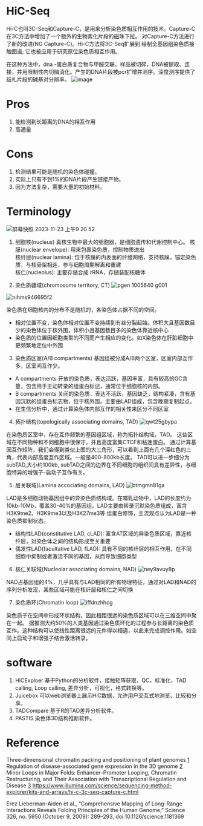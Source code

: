 # HiC-Seq

Hi-C也叫3C-Seq和Capture-C，是用来分析染色质相互作用的技术。Capture-C在3C方法中增加了一个额外的生物素化片段的磁珠下拉。
对Capture-C方法进行了新的改进(NG Capture-C)。Hi-C方法将3C-Seq扩展到 绘制全基因组染色质接触图谱; 它也被应用于研究原位染色质相互作用。

在这种方法中，dna -蛋白质复合物与甲醛交联。样品被切碎，DNA被提取、连接，并用限制性内切酶消化。产生的DNA片段被pcr扩增并测序。深度测序提供了结扎片段的碱基对分辨率。
![image](https://github.com/SitaoZ/Seq-assays/assets/29169319/93d550cd-d861-4005-b22e-f2d2eeb5db55)


# Pros
1. 能检测到长距离的DNA的相互作用
2. 高通量

# Cons
1. 检测结果可能是随机的染色体碰撞。
2. 实际上只有不到1%的DNA片段产生链接产物。
3. 因为方法复杂，需要大量的初始材料。


# Terminology
![屏幕快照 2023-11-23 上午9 20 52](https://github.com/SitaoZ/Seq-assays/assets/29169319/aa6efb1b-e776-4db8-ac76-dc6dd0c9b535)

1. 细胞核(nucleus)
真核生物中最大的细胞器，是细胞遗传和代谢控制中心。
核膜(nuclear envelope): 用来包裹染色质，控制物质进出  
核纤层(nuclear lamina): 位于核膜的内表面的纤维网络，支持核膜，锚定染色质，与核骨架相连，参与细胞周期解离和重建  
核仁(nucleolus): 主要存储合成 rRNA，存储装配核糖体  

2. 染色质疆域(chromosome territory, CT)
![pgen 1005640 g001](https://github.com/SitaoZ/Seq-assays/assets/29169319/693e9ab8-d73f-4674-8e8a-98ad781a9e3b)

![nihms946695f2](https://github.com/SitaoZ/Seq-assays/assets/29169319/f96a90f9-75ba-4049-a709-ee500e77d223)

染色质在细胞核内的分布不是随机的，各染色体占据不同的空间。
- 相对位置不变，染色体相对位置不变持续到有丝分裂起始。体积大且基因数目少的染色体位于核外围，体积小且基因数目多的染色体靠近核中心
- 染色质的位置因细胞类型的不同而产生相应的变化。如X染色体在肝脏细胞中更频繁地定位中外围

3. 染色质区室(A/B compartments)
基因组被分成A/B两个区室，区室内部互作多，区室间互作少。
- A compartments
  开放的染色质，表达活跃，基因丰富，具有较高的GC含量，包含用于主动转录的组蛋白标记，通常位于细胞核的内部。
- B compartments
  关闭的染色质，表达不活跃，基因缺乏，结构紧凑，含有基因沉默的组蛋白标志物，位于核外围。主要由LAD组成，包含晚期复制起点。
- 在生信分析中，通过计算染色体内部互作的相关性来区分不同区室

4. 拓扑结构(topologically associating domains, TAD)
![qwt25gbypa](https://github.com/SitaoZ/Seq-assays/assets/29169319/4d30038e-0acb-4e79-9c3d-bdb6d310cf12)

在染色质区室中，存在互作频繁的基因组区域，称为拓扑结构域，TAD。
这些区域在不同物种和不同细胞中很保守，并且高度富集CTCF和粘连蛋白。
通过计算基因互作矩阵，我们会得到类似上图的大三角形，可以看到上面有几个深红色的三角，代表内部高度互作区域。一般是400-800kb长度。
TAD可以进一步细分为subTAD,大小约100kb, subTAD之间的边界在不同细胞的组织间具有差异性，与细胞特异的增强子-启动子互作有关。

5. 层关联域(Lamina accociating domains, LAD)
![btmgmn81ga](https://github.com/SitaoZ/Seq-assays/assets/29169319/1d9ff268-fb68-42c4-9a46-1e980842d146)

LAD是多细胞动物基因组中的异染色质结构域。在哺乳动物中，LAD的长度约为10kb-10Mb，覆盖30-40%的基因组。LAD主要由转录沉默染色质组成，富含H3K9me2、H3K9me3以及H3K27me3等
组蛋白修饰，主流观点认为LAD是一种染色质抑制状态。
- 结构性LAD(constitutive LAD, cLAD): 富含AT区域的异染色质区域，靠近核纤层，对染色体之间的结构形成至关重要
- 偶发性LAD(facultative LAD, fLAD): 具有不同的核纤层的相互作用，在不同细胞中抑制或者激活不同的基因，从而导致细胞类型

6. 核仁关联域(Nucleolar associating domains, NAD)
![ney9avuy8p](https://github.com/SitaoZ/Seq-assays/assets/29169319/9393790f-87d2-498e-ade2-14b8db9edff2)

NAD占基因组的4%，几乎具有与LAD相同的所有物理特征，通过对LAD和NAD的序列分析发现，某些区域可能在核纤层和核仁之间切换  

7. 染色质环(Chromatin loop)
![iffdnzhhcg](https://github.com/SitaoZ/Seq-assays/assets/29169319/9145f63a-bce2-427d-a73f-c669eb9f24f5)

染色质子在空间中形成环状结构，因此相距很远的染色质区域可以在三维空间中聚在一起。
据推测大约50%的人类基因通过染色质环化的过程参与长距离的染色质互作。这种结构可以使线性距离很远的元件得以相遇，以此来完成调控作用。如空间上启动子和增强子结合激活转录。


# software
1. HiCExploer
基于Python的分析软件，接触矩阵获取，QC，标准化，TAD calling, Loop calling, 差异分析，可视化，格式转换等。
2. Juicebox
可以web浏览器上展示HiC数据，允许用户交互式地浏览、比较和分享。
3. TADCompare
基于R的TAD差异分析软件。
4. PASTIS
染色体3D结构推断软件。

  
  

# Reference

Three-dimensional chromatin packing and positioning of plant genomes [1](https://www.nature.com/articles/s41477-018-0199-5)
Regulation of disease-associated gene expression in the 3D genome [2](https://www.nature.com/articles/nrm.2016.138)
Minor Loops in Major Folds: Enhancer–Promoter Looping, Chromatin Restructuring, and Their Association with Transcriptional Regulation and Disease [3](https://journals.plos.org/plosgenetics/article?id=10.1371/journal.pgen.1005640)
https://www.illumina.com/science/sequencing-method-explorer/kits-and-arrays/hi-c-3c-seq-capture-c.html

Erez Lieberman-Aiden et al., “Comprehensive Mapping of Long-Range Interactions Reveals Folding Principles of the Human Genome,” Science 326, no. 5950 (October 9, 2009): 289–293, doi:10.1126/science.1181369
        
        
        
        
        
        
        
        
        
        
